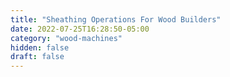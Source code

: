```yaml
---
title: "Sheathing Operations For Wood Builders"
date: 2022-07-25T16:28:50-05:00
category: "wood-machines"
hidden: false
draft: false
---
```


